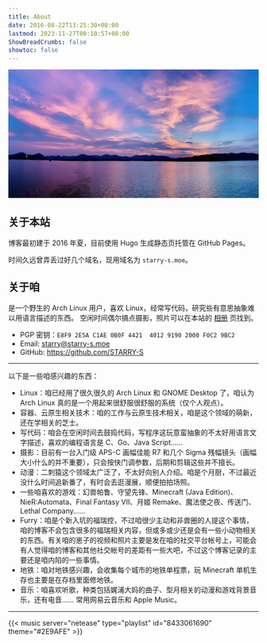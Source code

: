 ```yaml
---
title: About
date: 2016-08-22T13:25:30+08:00
lastmod: 2023-11-27T00:10:57+08:00
ShowBreadCrumbs: false
showtoc: false
---
```


!["West Lake"](images/westlake.jpg "West Lake")

## 关于本站

博客最初建于 2016 年夏，目前使用 Hugo 生成静态页托管在 GitHub Pages。

时间久远曾弄丢过好几个域名，现用域名为 `starry-s.moe`。

## 关于咱

是一个野生的 Arch Linux 用户，喜欢 Linux，经常写代码，研究些有意思抽象难以用语言描述的东西。
空闲时间偶尔搞点摄影，照片可以在本站的 [相册](/gallery/) 页找到。

- PGP 密钥：`E8F9 2E5A C1AE 0B0F 4421  4012 9190 2000 F0C2 9BC2`
- Email: [starry@starry-s.moe](mailto:starry@starry-s.moe)
- GitHub: <https://github.com/STARRY-S>

-----

以下是一些咱感兴趣的东西：

- Linux：咱已经用了很久很久的 Arch Linux 和 GNOME Desktop 了，咱认为 Arch Linux 真的是一个用起来很舒服很舒服的系统（仅个人观点）。 
- 容器、云原生相关技术：咱的工作与云原生技术相关，咱是这个领域的萌新，还在学相关的芝士。
- 写代码：咱会在空闲时间去鼓捣代码，写程序这玩意蛮抽象的不太好用语言文字描述，喜欢的编程语言是 C、Go、Java Script……
- 摄影：目前有一台入门级 APS-C 画幅佳能 R7 和几个 Sigma 残幅镜头（画幅大小什么的并不重要），只会按快门调参数，后期和剪辑这些并不擅长。
- 动漫：二刺猿这个领域太广泛了，不太好向别人介绍。咱是个月厨，不过最近没什么时间追新番了，有时会去逛漫展，顺便拍拍场照。
- 一些咱喜欢的游戏：幻兽帕鲁、守望先锋、Minecraft (Java Edition)、NieR:Automata、Final Fantasy VII、月姬 Remake、魔法使之夜、传送门、Lethal Company……
- Furry：咱是个新入坑的福瑞控，不过咱很少主动和非兽圈的人提这个事情，咱的博客不会包含很多的福瑞相关内容，但或多或少还是会有一些小动物相关的东西。有关咱的崽子的视频和照片主要是发在咱的社交平台帐号上，可能会有人觉得咱的博客和其他社交帐号的差距有一些大吧，不过这个博客记录的主要还是咱内陷的一些事情。
- 地铁：咱对地铁感兴趣，会收集每个城市的地铁单程票，玩 Minecraft 单机生存也主要是在存档里面修地铁。
- 音乐：咱喜欢听歌，种类包括娓浦大妈的曲子、型月相关的动漫和游戏背景音乐，还有电音…… 常用网易云音乐和 Apple Music。

----

{{< music server="netease" type="playlist" id="8433061690" theme="#2E9AFE" >}}
